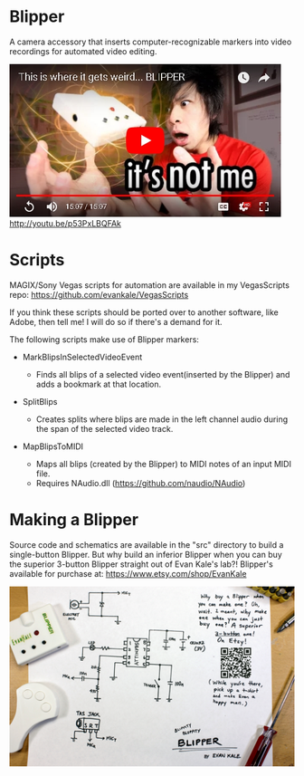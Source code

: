 # Blipper
A camera accessory that inserts computer-recognizable markers into video recordings for automated video editing.

[![Watch the video](https://github.com/evankale/Blipper/blob/master/video.jpg?raw=true)](http://youtu.be/p53PxLBQFAk)
http://youtu.be/p53PxLBQFAk

Scripts
=======
MAGIX/Sony Vegas scripts for automation are available in my VegasScripts repo:
https://github.com/evankale/VegasScripts

If you think these scripts should be ported over to another software, like Adobe, then tell me!
I will do so if there's a demand for it.

The following scripts make use of Blipper markers:

- MarkBlipsInSelectedVideoEvent
  - Finds all blips of a selected video event(inserted by the Blipper) and adds a bookmark at that location.

- SplitBlips
  - Creates splits where blips are made in the left channel audio during the span of the selected video track.

- MapBlipsToMIDI
  - Maps all blips (created by the Blipper) to MIDI notes of an input MIDI file.
  - Requires NAudio.dll (https://github.com/naudio/NAudio)
 
Making a Blipper
================
Source code and schematics are available in the "src" directory to build a single-button Blipper.
But why build an inferior Blipper when you can buy the superior 3-button Blipper straight out of Evan Kale's lab?!
Blipper's available for purchase at: https://www.etsy.com/shop/EvanKale

![alt text](https://github.com/evankale/Blipper/blob/master/src/schematics.jpg?raw=true)